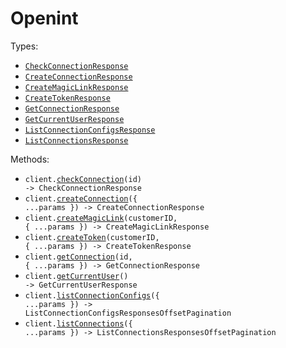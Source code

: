 # Openint

Types:

- <code><a href="./src/resources/top-level.ts">CheckConnectionResponse</a></code>
- <code><a href="./src/resources/top-level.ts">CreateConnectionResponse</a></code>
- <code><a href="./src/resources/top-level.ts">CreateMagicLinkResponse</a></code>
- <code><a href="./src/resources/top-level.ts">CreateTokenResponse</a></code>
- <code><a href="./src/resources/top-level.ts">GetConnectionResponse</a></code>
- <code><a href="./src/resources/top-level.ts">GetCurrentUserResponse</a></code>
- <code><a href="./src/resources/top-level.ts">ListConnectionConfigsResponse</a></code>
- <code><a href="./src/resources/top-level.ts">ListConnectionsResponse</a></code>

Methods:

- <code title="post /connection/{id}/check">client.<a href="./src/index.ts">checkConnection</a>(id) -> CheckConnectionResponse</code>
- <code title="post /connection">client.<a href="./src/index.ts">createConnection</a>({ ...params }) -> CreateConnectionResponse</code>
- <code title="post /customer/{customer_id}/magic-link">client.<a href="./src/index.ts">createMagicLink</a>(customerID, { ...params }) -> CreateMagicLinkResponse</code>
- <code title="post /customer/{customer_id}/token">client.<a href="./src/index.ts">createToken</a>(customerID, { ...params }) -> CreateTokenResponse</code>
- <code title="get /connection/{id}">client.<a href="./src/index.ts">getConnection</a>(id, { ...params }) -> GetConnectionResponse</code>
- <code title="get /viewer">client.<a href="./src/index.ts">getCurrentUser</a>() -> GetCurrentUserResponse</code>
- <code title="get /connector-config">client.<a href="./src/index.ts">listConnectionConfigs</a>({ ...params }) -> ListConnectionConfigsResponsesOffsetPagination</code>
- <code title="get /connection">client.<a href="./src/index.ts">listConnections</a>({ ...params }) -> ListConnectionsResponsesOffsetPagination</code>
